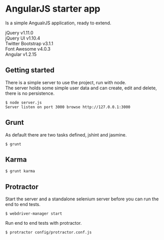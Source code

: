 # AngularJS starter app

Is a simple AngualrJS application, ready to extend.  

jQuery v1.11.0  
jQuery UI v1.10.4  
Twitter Bootstrap v3.1.1  
Font Awesome v4.0.3  
Angular v1.2.15  


## Getting started

There is a simple server to use the project, run with node.  
The server holds some simple user data and can create, edit and delete, there is no persistence.

    $ node server.js  
    Server listen on port 3000 browse http://127.0.0.1:3000

## Grunt

As default there are two tasks defined, jshint and jasmine.

    $ grunt

## Karma

    $ grunt karma

## Protractor

Start the server and a standalone selenium server before you can run the end to end tests.

    $ webdriver-manager start

Run end to end tests with protractor.

    $ protractor config/protractor.conf.js